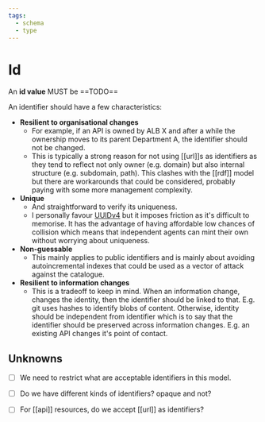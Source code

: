```yaml
---
tags:
  - schema
  - type
---
```

# Id

An **id value** MUST be ==TODO==


An identifier should have a few characteristics:

- **Resilient to organisational changes**
  - For example, if an API is owned by ALB X and after a while the ownership moves to its parent Department A, the identifier should not be changed.
  - This is typically a strong reason for not using [[url]]s as identifiers as they tend to reflect not only owner (e.g. domain) but also internal structure (e.g. subdomain, path). This clashes with the [[rdf]] model but there are workarounds that could be considered, probably paying with some more management complexity.
- **Unique**
  - And straightforward to verify its uniqueness.
  - I personally favour [UUIDv4] but it imposes friction as it's difficult to memorise. It has the advantage of having affordable low chances of collision which means that independent agents can mint their own without worrying about uniqueness.
- **Non-guessable**
  - This mainly applies to public identifiers and is mainly about avoiding autoincremental indexes that could be used as a vector of attack against the catalogue.
- **Resilient to information changes**
  - This is a tradeoff to keep in mind. When an information change, changes the identity, then the identifier should be linked to that. E.g. git uses hashes to identify blobs of content. Otherwise, identity should be independent from identifier which is to say that the identifier should be preserved across information changes. E.g. an existing API changes it's point of contact.



## Unknowns

- [ ] We need to restrict what are acceptable identifiers in this model.
- [ ] Do we have different kinds of identifiers? opaque and not?
- [ ] For [[api]] resources, do we accept [[url]] as identifiers?



[UUIDv4]: https://en.wikipedia.org/wiki/Universally_unique_identifier#Version_4_(random)